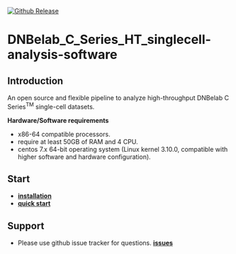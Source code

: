 [![Github Release](https://img.shields.io/github/v/release/MGI-tech-bioinformatics/DNBelab_C_Series_HT_scRNA-analysis-software)](https://github.com/MGI-tech-bioinformatics/DNBelab_C_Series_HT_scRNA-analysis-software/releases)

# DNBelab_C_Series_HT_singlecell-analysis-software

## Introduction

An open source and flexible pipeline to analyze high-throughput DNBelab C Series<sup>TM</sup> single-cell datasets. 

**Hardware/Software requirements** 

- x86-64 compatible processors.
- require at least 50GB of RAM and 4 CPU. 
- centos 7.x 64-bit operating system (Linux kernel 3.10.0, compatible with higher software and hardware configuration). 

## Start

- [**installation** ](./doc/installation.md)
- [**quick start** ](./doc/quickstart.md)

## Support

- Please use github issue tracker for questions. [**issues**](https://github.com/MGI-tech-bioinformatics/DNBelab_C_Series_HT_scRNA-analysis-software/issues)
